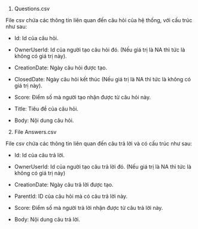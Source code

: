 1. Questions.csv

File csv chứa các thông tin liên quan đến câu hỏi của hệ thống, với cấu trúc như sau:

- Id: Id của câu hỏi.

- OwnerUserId: Id của người tạo câu hỏi đó. (Nếu giá trị là NA thì tức là không có giá trị này).

- CreationDate: Ngày câu hỏi được tạo.

- ClosedDate: Ngày câu hỏi kết thúc (Nếu giá trị là NA thì tức là không có giá trị này).

- Score: Điểm số mà người tạo nhận được từ câu hỏi này.

- Title: Tiêu đề của câu hỏi.

- Body: Nội dung câu hỏi.

2. File Answers.csv

File csv chứa các thông tin liên quan đến câu trả lời và có cấu trúc như sau:

- Id: Id của câu trả lời.

- OwnerUserId: Id của người tạo câu trả lời đó. (Nếu giá trị là NA thì tức là không có giá trị này)

- CreationDate: Ngày câu trả lời được tạo.

- ParentId: ID của câu hỏi mà có câu trả lời này.

- Score: Điểm số mà người trả lời nhận được từ câu trả lời này.

- Body: Nội dung câu trả lời.
